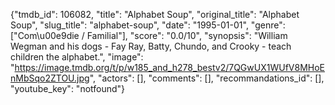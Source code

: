 {"tmdb_id": 106082, "title": "Alphabet Soup", "original_title": "Alphabet Soup", "slug_title": "alphabet-soup", "date": "1995-01-01", "genre": ["Com\u00e9die / Familial"], "score": "0.0/10", "synopsis": "William Wegman and his dogs - Fay Ray, Batty, Chundo, and Crooky - teach children the alphabet.", "image": "https://image.tmdb.org/t/p/w185_and_h278_bestv2/7QGwUX1WUfV8MHoEnMbSqo2ZTOU.jpg", "actors": [], "comments": [], "recommandations_id": [], "youtube_key": "notfound"}